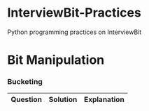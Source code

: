 # InterviewBit-Practices
Python programming practices on InterviewBit

# Bit Manipulation
### Bucketing
| Question        | Solution           | Explanation  |
| ------------- |:-------------:| -----:|
